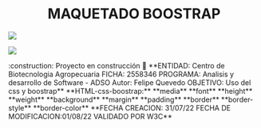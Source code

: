 <h1 align="center">MAQUETADO BOOSTRAP</h1>
 <p align="left">
   <img src="https://img.shields.io/badge/STATUS-EN%20DESAROLLO-green">
   </p>
   <p>
   <img src="https://img.shields.io/badge/CONTENIDO-BOOSTRAP-BLUE">
   </p>
   :construction: Proyecto en construcción 🚧
**ENTIDAD: Centro de Biotecnologia Agropecuaria FICHA: 2558346 PROGRAMA: Analisis y desarrollo de Software - ADSO Autor: Felipe Quevedo OBJETIVO: Uso del css y boostrap**
**HTML-css-boostrap:** 
**media**
**font**
**height**
**weight**
**background**
**margin**
**padding**
**border**
**border-style**
**border-color**
**FECHA CREACION: 31/07/22 FECHA DE MODIFICACION:01/08/22 VALIDADO POR W3C**
